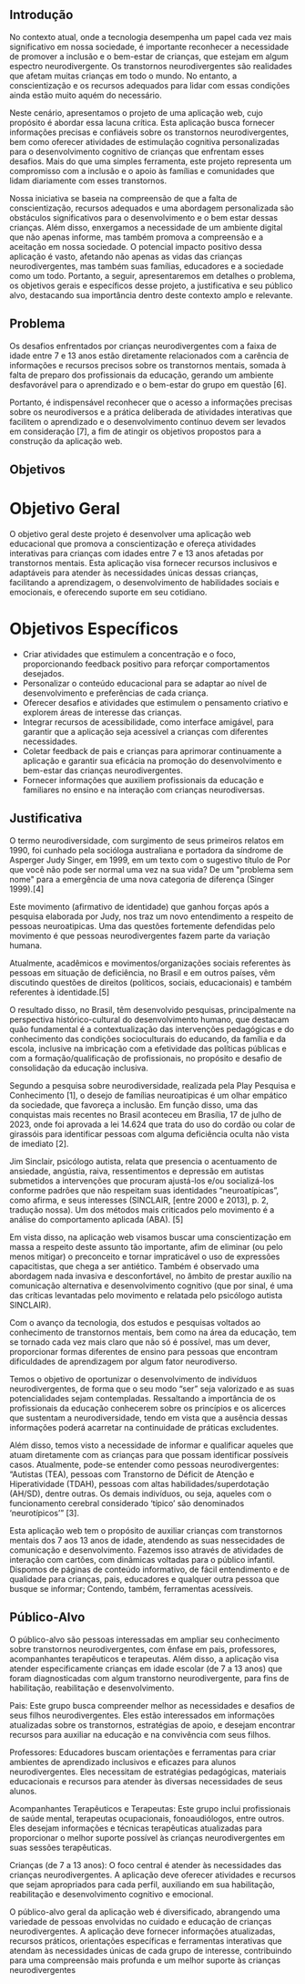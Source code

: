 ## Introdução

No contexto atual, onde a tecnologia desempenha um papel cada vez mais significativo em nossa sociedade, é importante reconhecer a necessidade de promover a inclusão e o bem-estar de crianças, que estejam em algum espectro neurodivergente. Os transtornos neurodivergentes são realidades que afetam muitas crianças em todo o mundo. No entanto, a conscientização e os recursos adequados para lidar com essas condições ainda estão muito aquém do necessário.

Neste cenário, apresentamos o projeto de uma aplicação web, cujo propósito é abordar essa lacuna crítica. Esta aplicação busca fornecer informações precisas e confiáveis sobre os transtornos neurodivergentes, bem como oferecer atividades de estimulação cognitiva personalizadas para o desenvolvimento cognitivo de crianças que enfrentam esses desafios. Mais do que uma simples ferramenta, este projeto representa um compromisso com a inclusão e o apoio às famílias e comunidades que lidam diariamente com esses transtornos.

Nossa iniciativa se baseia na compreensão de que a falta de conscientização, recursos adequados e uma abordagem personalizada são obstáculos significativos para o desenvolvimento e o bem estar dessas crianças. Além disso, enxergamos a necessidade de um ambiente digital que não apenas informe, mas também promova a compreensão e a aceitação em nossa sociedade. O potencial impacto positivo dessa aplicação é vasto, afetando não apenas as vidas das crianças neurodivergentes, mas também suas famílias, educadores e a sociedade como um todo. Portanto, a seguir, apresentaremos em detalhes o problema, os objetivos gerais e específicos desse projeto, a justificativa e seu público alvo, destacando sua importância dentro deste contexto amplo e relevante.

## Problema

Os desafios enfrentados por crianças neurodivergentes com a faixa de idade entre 7 e 13 anos estão diretamente relacionados com a carência de informações e recursos precisos sobre os transtornos mentais, somada à falta de preparo dos profissionais da educação, gerando um ambiente desfavorável para o aprendizado e o bem-estar do grupo em questão [6].

Portanto, é indispensável reconhecer que o acesso a informações precisas sobre os neurodiversos e a prática deliberada de atividades interativas que facilitem o aprendizado e o desenvolvimento contínuo devem ser levados em consideração [7], a fim de atingir os objetivos propostos para a construção da aplicação web.

## Objetivos

# Objetivo Geral

O objetivo geral deste projeto é desenvolver uma aplicação web educacional que promova a conscientização e ofereça atividades interativas para crianças com idades entre 7 e 13 anos afetadas por transtornos mentais. Esta aplicação visa fornecer recursos inclusivos e adaptáveis para atender às necessidades únicas dessas crianças, facilitando a aprendizagem, o desenvolvimento de habilidades sociais e emocionais, e oferecendo suporte em seu cotidiano.

# Objetivos Específicos

- Criar atividades que estimulem a concentração e o foco, proporcionando feedback positivo para reforçar comportamentos desejados.
- Personalizar o conteúdo educacional para se adaptar ao nível de desenvolvimento e preferências de cada criança.
- Oferecer desafios e atividades que estimulem o pensamento criativo e explorem áreas de interesse das crianças.
- Integrar recursos de acessibilidade, como interface amigável, para garantir que a aplicação seja acessível a crianças com diferentes necessidades.
- Coletar feedback de pais e crianças para aprimorar continuamente a aplicação e garantir sua eficácia na promoção do desenvolvimento e bem-estar das crianças neurodivergentes.
- Fornecer informações que auxiliem profissionais da educação e familiares no ensino e na interação com crianças neurodiversas.
 
<!--
> **Links Úteis**:
> - [Objetivo geral e objetivo específico: como fazer e quais verbos utilizar](https://blog.mettzer.com/diferenca-entre-objetivo-geral-e-objetivo-especifico/)
-->

## Justificativa

O termo neurodiversidade, com surgimento de seus primeiros relatos em 1990, foi cunhado pela socióloga australiana e portadora da síndrome de Asperger Judy Singer, em 1999, em um texto com o sugestivo título de Por que você não pode ser normal uma vez na sua vida? De um "problema sem nome" para a emergência de uma nova categoria de diferença (Singer 1999).[4]

 Este movimento (afirmativo de identidade) que ganhou forças após a pesquisa elaborada por Judy, nos traz um novo entendimento a respeito de pessoas neuroatipicas. Uma das questões fortemente defendidas pelo movimento é que pessoas neurodivergentes fazem parte da variação humana.

 Atualmente,  acadêmicos   e   movimentos/organizações   sociais   referentes   às pessoas em situação de deficiência, no Brasil e em outros países, vêm discutindo questões  de  direitos  (políticos,  sociais,  educacionais) e  também  referentes  à identidade.[5]

 O resultado disso, no Brasil, têm desenvolvido pesquisas,   principalmente   na perspectiva histórico-cultural do desenvolvimento humano, que destacam quão fundamental é   a   contextualização   das   intervenções pedagógicas e   do conhecimento das condições socioculturais do educando, da família e da escola, inclusive  na  imbricação  com  a  efetividade  das  políticas  públicas  e  com  a formação/qualificação de profissionais, no propósito e desafio de consolidação da educação inclusiva.

Segundo a pesquisa sobre neurodiversidade, realizada pela Play Pesquisa e Conhecimento [1], o desejo de famílias neuroatipicas é um olhar empático da sociedade, que favoreça a inclusão.
Em função disso, uma das conquistas mais recentes no Brasil aconteceu em Brasília, 17 de julho de 2023, onde foi aprovada a lei 14.624 que trata do uso do cordão ou colar de girassóis para identificar pessoas com alguma deficiência oculta não vista de imediato [2].

Jim Sinclair, psicólogo autista, relata que presencia  o  acentuamento  de  ansiedade,  angústia,  raiva,  ressentimentos  e depressão em autistas submetidos a intervenções que procuram ajustá-los e/ou socializá-los    conforme    padrões    que    não    respeitam    suas    identidades “neuroatípicas”, como afirma, e seus interesses (SINCLAIR, [entre 2000 e 2013], p. 2, tradução nossa). Um dos métodos mais criticados pelo movimento é a análise do comportamento aplicada (ABA). [5]

Em vista disso, na aplicação web visamos buscar uma conscientização em massa a respeito deste assunto tão importante, afim de eliminar (ou pelo menos mitigar) o preconceito e tornar impraticável o uso de expressões capacitistas, que chega a ser antiético. Também é observado uma abordagem nada invasiva e desconfortável, no âmbito de prestar auxílio na comunicação alternativa e desenvolvimento cognitivo (que por sinal, é uma das críticas levantadas pelo movimento e relatada pelo psicólogo autista SINCLAIR).

Com o avanço da tecnologia, dos estudos e pesquisas voltados ao conhecimento de transtornos mentais, bem como na área da educação, tem se tornado cada vez mais claro que não só é possível, mas um dever, proporcionar formas diferentes de ensino para pessoas que encontram dificuldades de aprendizagem por algum fator neurodiverso. 

Temos o objetivo de oportunizar o desenvolvimento de indivíduos neurodivergentes, de forma que o seu modo “ser” seja valorizado e as suas potencialidades sejam contempladas. Ressaltando a importância de os profissionais da educação conhecerem sobre os princípios e os alicerces que sustentam a neurodiversidade, tendo em vista que a ausência dessas informações poderá acarretar na continuidade de práticas excludentes.

Além disso, temos visto a necessidade de informar e qualificar aqueles que atuam diretamente com as crianças para que possam identificar possíveis casos. Atualmente, pode-se entender como pessoas neurodivergentes: “Autistas (TEA), pessoas com Transtorno de Déficit de Atenção e Hiperatividade (TDAH), pessoas com altas habilidades/superdotação (AH/SD), dentre outras. Os demais indivíduos, ou seja, aqueles com o funcionamento cerebral considerado ‘típico’ são denominados ‘neurotípicos’” [3].

Esta aplicação web tem o propósito de auxiliar crianças com transtornos mentais dos 7 aos 13 anos de idade, atendendo as suas nessecidades de comunicação e desenvolvimento. Fazemos isso através de atividades de interação com cartões, com dinâmicas voltadas para o público infantil. Dispomos de páginas de conteúdo informativo, de fácil entendimento e de qualidade para crianças, pais, educadores e qualquer outra pessoa que busque se informar; Contendo, também, ferramentas acessíveis.


<!--
> **Links Úteis**:
> - [Como montar a justificativa](https://guiadamonografia.com.br/como-montar-justificativa-do-tcc/)
-->

## Público-Alvo

O público-alvo são pessoas interessadas em ampliar seu conhecimento sobre transtornos neurodivergentes, com ênfase em pais, professores, acompanhantes terapêuticos e terapeutas. Além disso, a aplicação visa atender especificamente crianças em idade escolar (de 7 a 13 anos) que foram diagnosticadas com algum transtorno neurodivergente, para fins de habilitação, reabilitação e desenvolvimento.

Pais: Este grupo busca compreender melhor as necessidades e desafios de seus filhos neurodivergentes. Eles estão interessados em informações atualizadas sobre os transtornos, estratégias de apoio, e desejam encontrar recursos para auxiliar na educação e na convivência com seus filhos.

Professores: Educadores buscam orientações e ferramentas para criar ambientes de aprendizado inclusivos e eficazes para alunos neurodivergentes. Eles necessitam de estratégias pedagógicas, materiais educacionais e recursos para atender às diversas necessidades de seus alunos.

Acompanhantes Terapêuticos e Terapeutas: Este grupo inclui profissionais de saúde mental, terapeutas ocupacionais, fonoaudiólogos, entre outros. Eles desejam informações e técnicas terapêuticas atualizadas para proporcionar o melhor suporte possível às crianças neurodivergentes em suas sessões terapêuticas.

Crianças (de 7 a 13 anos): O foco central é atender às necessidades das crianças neurodivergentes. A aplicação deve oferecer atividades e recursos que sejam apropriados para cada perfil, auxiliando em sua habilitação, reabilitação e desenvolvimento cognitivo e emocional.

O público-alvo geral da aplicação web é diversificado, abrangendo uma variedade de pessoas envolvidas no cuidado e educação de crianças neurodivergentes. A aplicação deve fornecer informações atualizadas, recursos práticos, orientações específicas e ferramentas interativas que atendam às necessidades únicas de cada grupo de interesse, contribuindo para uma compreensão mais profunda e um melhor suporte às crianças neurodivergentes


